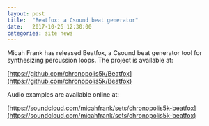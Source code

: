```yaml
---
layout: post
title:  "Beatfox: a Csound beat generator"
date:   2017-10-26 12:30:00
categories: site news 
---
```


Micah Frank has released Beatfox, a Csound beat generator tool for synthesizing percussion loops.  The project is available at:

[https://github.com/chronopolis5k/Beatfox](https://github.com/chronopolis5k/Beatfox)

Audio examples are available online at:

[https://soundcloud.com/micahfrank/sets/chronopolis5k-beatfox](https://soundcloud.com/micahfrank/sets/chronopolis5k-beatfox)
